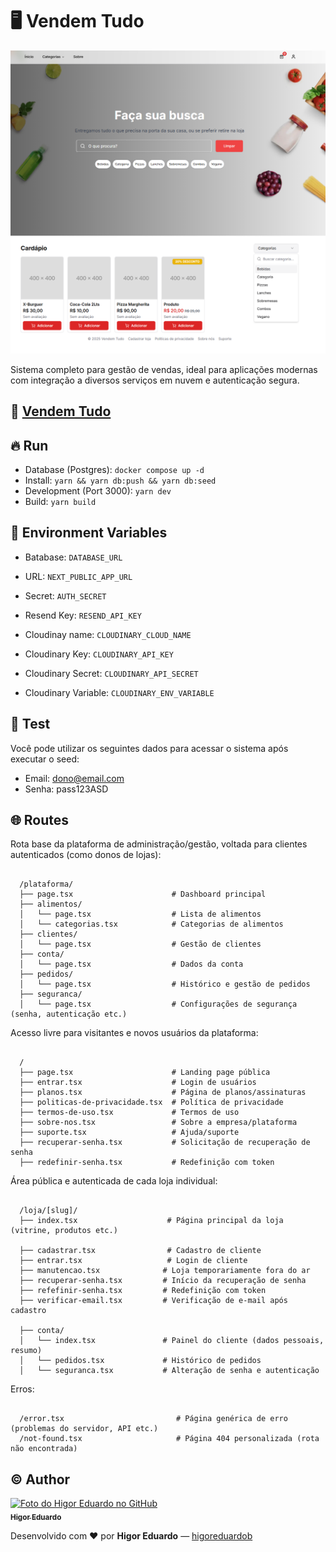 # :desktop_computer: Vendem Tudo

<img src="./public/cover.png" alt="Cover projeto" />

Sistema completo para gestão de vendas, ideal para aplicações modernas com integração a diversos serviços em nuvem e autenticação segura.

## :rocket: [Vendem Tudo](https://vendem-tudo.vercel.app/)

## :fire: Run

- Database (Postgres): `docker compose up -d`
- Install: `yarn && yarn db:push && yarn db:seed`
- Development (Port 3000): `yarn dev`
- Build: `yarn build`

## :triangular_flag_on_post: Environment Variables

- Batabase: `DATABASE_URL`

- URL: `NEXT_PUBLIC_APP_URL`

- Secret: `AUTH_SECRET`

- Resend Key: `RESEND_API_KEY`

- Cloudinay name: `CLOUDINARY_CLOUD_NAME`
- Cloudinary Key: `CLOUDINARY_API_KEY`
- Cloudinary Secret: `CLOUDINARY_API_SECRET`
- Cloudinary Variable: `CLOUDINARY_ENV_VARIABLE`

## :test_tube: Test

Você pode utilizar os seguintes dados para acessar o sistema após executar o seed:

- Email: dono@email.com
- Senha: pass123ASD

## :globe_with_meridians: Routes

Rota base da plataforma de administração/gestão, voltada para clientes autenticados (como donos de lojas):

```

  /plataforma/
  ├── page.tsx                      # Dashboard principal
  ├── alimentos/
  │   └── page.tsx                  # Lista de alimentos
  │   └── categorias.tsx            # Categorias de alimentos
  ├── clientes/
  │   └── page.tsx                  # Gestão de clientes
  ├── conta/
  │   └── page.tsx                  # Dados da conta
  ├── pedidos/
  │   └── page.tsx                  # Histórico e gestão de pedidos
  ├── seguranca/
  │   └── page.tsx                  # Configurações de segurança (senha, autenticação etc.)

```

Acesso livre para visitantes e novos usuários da plataforma:

```

  /
  ├── page.tsx                      # Landing page pública
  ├── entrar.tsx                    # Login de usuários
  ├── planos.tsx                    # Página de planos/assinaturas
  ├── politicas-de-privacidade.tsx  # Política de privacidade
  ├── termos-de-uso.tsx             # Termos de uso
  ├── sobre-nos.tsx                 # Sobre a empresa/plataforma
  ├── suporte.tsx                   # Ajuda/suporte
  ├── recuperar-senha.tsx           # Solicitação de recuperação de senha
  ├── redefinir-senha.tsx           # Redefinição com token

```

Área pública e autenticada de cada loja individual:

```

  /loja/[slug]/
  ├── index.tsx                    # Página principal da loja (vitrine, produtos etc.)

  ├── cadastrar.tsx                # Cadastro de cliente
  ├── entrar.tsx                   # Login de cliente
  ├── manutencao.tsx              # Loja temporariamente fora do ar
  ├── recuperar-senha.tsx         # Início da recuperação de senha
  ├── refefinir-senha.tsx         # Redefinição com token
  ├── verificar-email.tsx         # Verificação de e-mail após cadastro

  ├── conta/
  │   └── index.tsx               # Painel do cliente (dados pessoais, resumo)
  │   └── pedidos.tsx             # Histórico de pedidos
  │   └── seguranca.tsx           # Alteração de senha e autenticação

```

Erros:

```

  /error.tsx                         # Página genérica de erro (problemas do servidor, API etc.)
  /not-found.tsx                     # Página 404 personalizada (rota não encontrada)

```

## :copyright: Author

<a href="https://github.com/higoreduardob">
  <img src="https://avatars.githubusercontent.com/u/58357516?v=4" width="100px;" alt="Foto do Higor Eduardo no GitHub"/><br>
  <sub><b>Higor Eduardo</b></sub>
</a>

Desenvolvido com :heart: por **Higor Eduardo** — [higoreduardob](https://github.com/higoreduardob)